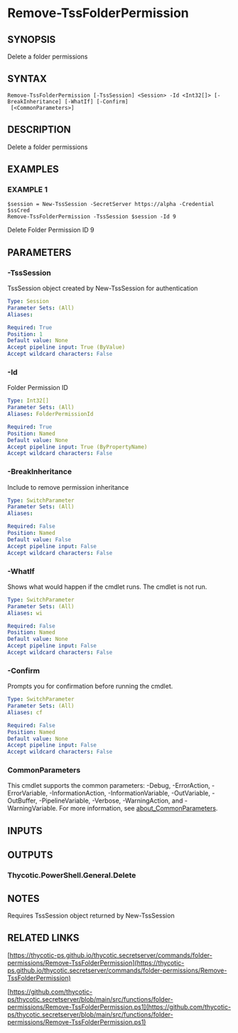 # Remove-TssFolderPermission

## SYNOPSIS
Delete a folder permissions

## SYNTAX

```
Remove-TssFolderPermission [-TssSession] <Session> -Id <Int32[]> [-BreakInheritance] [-WhatIf] [-Confirm]
 [<CommonParameters>]
```

## DESCRIPTION
Delete a folder permissions

## EXAMPLES

### EXAMPLE 1
```
$session = New-TssSession -SecretServer https://alpha -Credential $ssCred
Remove-TssFolderPermission -TssSession $session -Id 9
```

Delete Folder Permission ID 9

## PARAMETERS

### -TssSession
TssSession object created by New-TssSession for authentication

```yaml
Type: Session
Parameter Sets: (All)
Aliases:

Required: True
Position: 1
Default value: None
Accept pipeline input: True (ByValue)
Accept wildcard characters: False
```

### -Id
Folder Permission ID

```yaml
Type: Int32[]
Parameter Sets: (All)
Aliases: FolderPermissionId

Required: True
Position: Named
Default value: None
Accept pipeline input: True (ByPropertyName)
Accept wildcard characters: False
```

### -BreakInheritance
Include to remove permission inheritance

```yaml
Type: SwitchParameter
Parameter Sets: (All)
Aliases:

Required: False
Position: Named
Default value: False
Accept pipeline input: False
Accept wildcard characters: False
```

### -WhatIf
Shows what would happen if the cmdlet runs.
The cmdlet is not run.

```yaml
Type: SwitchParameter
Parameter Sets: (All)
Aliases: wi

Required: False
Position: Named
Default value: None
Accept pipeline input: False
Accept wildcard characters: False
```

### -Confirm
Prompts you for confirmation before running the cmdlet.

```yaml
Type: SwitchParameter
Parameter Sets: (All)
Aliases: cf

Required: False
Position: Named
Default value: None
Accept pipeline input: False
Accept wildcard characters: False
```

### CommonParameters
This cmdlet supports the common parameters: -Debug, -ErrorAction, -ErrorVariable, -InformationAction, -InformationVariable, -OutVariable, -OutBuffer, -PipelineVariable, -Verbose, -WarningAction, and -WarningVariable. For more information, see [about_CommonParameters](http://go.microsoft.com/fwlink/?LinkID=113216).

## INPUTS

## OUTPUTS

### Thycotic.PowerShell.General.Delete
## NOTES
Requires TssSession object returned by New-TssSession

## RELATED LINKS

[https://thycotic-ps.github.io/thycotic.secretserver/commands/folder-permissions/Remove-TssFolderPermission](https://thycotic-ps.github.io/thycotic.secretserver/commands/folder-permissions/Remove-TssFolderPermission)

[https://github.com/thycotic-ps/thycotic.secretserver/blob/main/src/functions/folder-permissions/Remove-TssFolderPermission.ps1](https://github.com/thycotic-ps/thycotic.secretserver/blob/main/src/functions/folder-permissions/Remove-TssFolderPermission.ps1)

